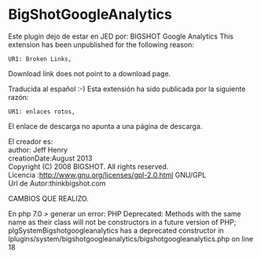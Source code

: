 # BigShotGoogleAnalytics
Este plugin dejo de estar en JED por:
BIGSHOT Google Analytics
This extension has been unpublished for the following reason:

    UR1: Broken Links,

Download link does not point to a download page.

Traducida al español :-)
Esta extensión ha sido publicada por la siguiente razón:

    UR1: enlaces rotos,

El enlace de descarga no apunta a una página de descarga.


El creador es:<br/>
author: Jeff Henry<br/>
creationDate:August 2013<br/>
Copyright (C) 2008 BIGSHOT. All rights reserved.<br/>
Licencia :http://www.gnu.org/licenses/gpl-2.0.html GNU/GPL<br/>
Url de Autor:thinkbigshot.com<br/>

CAMBIOS QUE REALIZO.

En php 7.0 > generar un error:
PHP Deprecated:  Methods with the same name as their class will not be constructors in a future version of PHP; plgSystemBigshotgoogleanalytics has a deprecated constructor in lplugins/system/bigshotgoogleanalytics/bigshotgoogleanalytics.php on line 18
